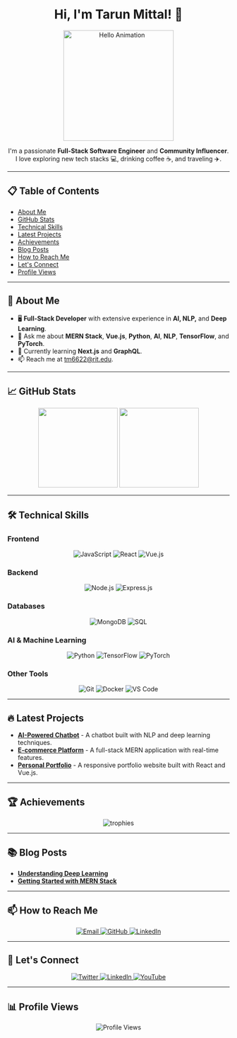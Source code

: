 <h1 align="center">Hi, I'm Tarun Mittal! 👋</h1>

<p align="center">
  <img src="https://media.giphy.com/media/ja0M23DE1fipScX58W/giphy.gif" alt="Hello Animation" width="250" />
</p>

<p align="center">
  I'm a passionate <strong>Full-Stack Software Engineer</strong> and <strong>Community Influencer</strong>.<br>
  I love exploring new tech stacks 💻, drinking coffee ☕, and traveling ✈️.
</p>

---

## 📋 Table of Contents
- [About Me](#-about-me)
- [GitHub Stats](#-github-stats)
- [Technical Skills](#-technical-skills)
- [Latest Projects](#-latest-projects)
- [Achievements](#-achievements)
- [Blog Posts](#-blog-posts)
- [How to Reach Me](#-how-to-reach-me)
- [Let's Connect](#-lets-connect)
- [Profile Views](#-profile-views)

---

## 🧐 About Me

- 🖥️ **Full-Stack Developer** with extensive experience in **AI, NLP,** and **Deep Learning**.
- 💬 Ask me about **MERN Stack**, **Vue.js**, **Python**, **AI**, **NLP**, **TensorFlow**, and **PyTorch**.
- 🌱 Currently learning **Next.js** and **GraphQL**.
- 📫 Reach me at [tm6622@rit.edu](mailto:tm6622@rit.edu).

---

## 📈 GitHub Stats

<p align="center">
  <img height="180em" src="https://github-readme-stats.vercel.app/api?username=Tarun-Mittal-cell&show_icons=true&theme=radical&hide_border=true&include_all_commits=true&count_private=true" />
  <img height="180em" src="https://github-readme-streak-stats.herokuapp.com/?user=Tarun-Mittal-cell&theme=radical&hide_border=true" />
</p>

---

## 🛠️ Technical Skills

### **Frontend**
<p align="center">
  <img alt="JavaScript" src="https://img.shields.io/badge/JavaScript-F7DF1E?style=flat-square&logo=javascript&logoColor=black">
  <img alt="React" src="https://img.shields.io/badge/React-61DAFB?style=flat-square&logo=react&logoColor=black">
  <img alt="Vue.js" src="https://img.shields.io/badge/Vue.js-4FC08D?style=flat-square&logo=vue-dot-js&logoColor=white">
</p>

### **Backend**
<p align="center">
  <img alt="Node.js" src="https://img.shields.io/badge/Node.js-339933?style=flat-square&logo=node-dot-js&logoColor=white">
  <img alt="Express.js" src="https://img.shields.io/badge/Express.js-000000?style=flat-square&logo=express&logoColor=white">
</p>

### **Databases**
<p align="center">
  <img alt="MongoDB" src="https://img.shields.io/badge/MongoDB-47A248?style=flat-square&logo=mongodb&logoColor=white">
  <img alt="SQL" src="https://img.shields.io/badge/SQL-4479A1?style=flat-square&logo=mysql&logoColor=white">
</p>

### **AI & Machine Learning**
<p align="center">
  <img alt="Python" src="https://img.shields.io/badge/Python-3776AB?style=flat-square&logo=python&logoColor=white">
  <img alt="TensorFlow" src="https://img.shields.io/badge/TensorFlow-FF6F00?style=flat-square&logo=tensorflow&logoColor=white">
  <img alt="PyTorch" src="https://img.shields.io/badge/PyTorch-EE4C2C?style=flat-square&logo=pytorch&logoColor=white">
</p>

### **Other Tools**
<p align="center">
  <img alt="Git" src="https://img.shields.io/badge/Git-F05032?style=flat-square&logo=git&logoColor=white">
  <img alt="Docker" src="https://img.shields.io/badge/Docker-2496ED?style=flat-square&logo=docker&logoColor=white">
  <img alt="VS Code" src="https://img.shields.io/badge/VS%20Code-007ACC?style=flat-square&logo=visual-studio-code&logoColor=white">
</p>

---

## 🔥 Latest Projects

<!-- You can dynamically update your projects using GitHub Actions or manually list your latest projects here -->

- [**AI-Powered Chatbot**](https://github.com/Tarun-Mittal-cell/ai-chatbot) - A chatbot built with NLP and deep learning techniques.
- [**E-commerce Platform**](https://github.com/Tarun-Mittal-cell/e-commerce-platform) - A full-stack MERN application with real-time features.
- [**Personal Portfolio**](https://github.com/Tarun-Mittal-cell/personal-portfolio) - A responsive portfolio website built with React and Vue.js.

---

## 🏆 Achievements

<p align="center">
  <img src="https://github-profile-trophy.vercel.app/?username=Tarun-Mittal-cell&theme=radical&no-frame=true&no-bg=true&margin-w=4" alt="trophies" />
</p>

---

## 📚 Blog Posts

<!-- If you have a blog, you can list recent posts here -->

- [**Understanding Deep Learning**](https://medium.com/@tarunmittalcell/understanding-deep-learning-12345)
- [**Getting Started with MERN Stack**](https://medium.com/@tarunmittalcell/getting-started-with-mern-stack-67890)

---

## 📫 How to Reach Me

<p align="center">
  <a href="mailto:tm6622@rit.edu">
    <img src="https://img.shields.io/badge/Email-D14836?style=for-the-badge&logo=gmail&logoColor=white" alt="Email">
  </a>
  <a href="https://github.com/Tarun-Mittal-cell">
    <img src="https://img.shields.io/badge/GitHub-100000?style=for-the-badge&logo=github&logoColor=white" alt="GitHub">
  </a>
  <a href="https://www.linkedin.com/in/tarun-mittal-cell/">
    <img src="https://img.shields.io/badge/LinkedIn-0A66C2?style=for-the-badge&logo=linkedin&logoColor=white" alt="LinkedIn">
  </a>
</p>

---

## 🤝 Let's Connect

<p align="center">
  <a href="https://twitter.com/TarunMittalCell">
    <img src="https://img.shields.io/badge/Twitter-1DA1F2?style=for-the-badge&logo=twitter&logoColor=white" alt="Twitter">
  </a>
  <a href="https://www.linkedin.com/in/tarun-mittal-cell/">
    <img src="https://img.shields.io/badge/LinkedIn-0A66C2?style=for-the-badge&logo=linkedin&logoColor=white" alt="LinkedIn">
  </a>
  <a href="https://youtube.com/channel/YourChannel">
    <img src="https://img.shields.io/badge/YouTube-FF0000?style=for-the-badge&logo=youtube&logoColor=white" alt="YouTube">
  </a>
</p>

---

## 📊 Profile Views

<p align="center">
  <img src="https://komarev.com/ghpvc/?username=Tarun-Mittal-cell&style=flat-square&color=blue" alt="Profile Views">
</p>
